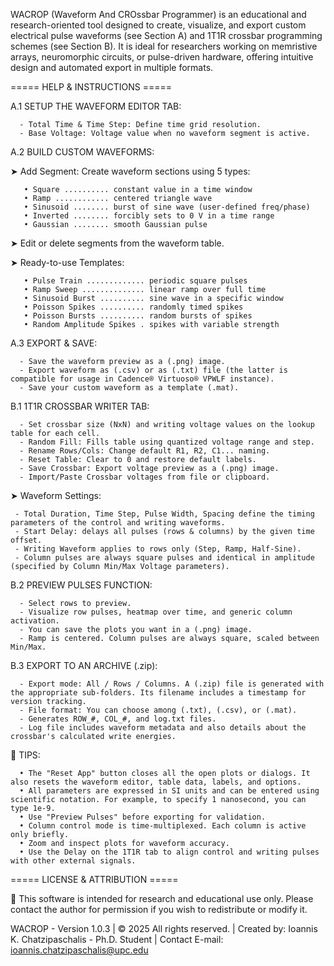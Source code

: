 WACROP (Waveform And CROssbar Programmer) is an educational and research-oriented tool designed to create, visualize, and export custom electrical pulse waveforms (see Section A) and 1T1R crossbar programming schemes (see Section B). It is ideal for researchers working on memristive arrays, neuromorphic circuits, or pulse-driven hardware, offering intuitive design and automated export in multiple formats.

===== HELP & INSTRUCTIONS =====

A.1 SETUP THE WAVEFORM EDITOR TAB:

      - Total Time & Time Step: Define time grid resolution.
      - Base Voltage: Voltage value when no waveform segment is active.

A.2 BUILD CUSTOM WAVEFORMS:

   ➤ Add Segment: Create waveform sections using 5 types:
   
       • Square .......... constant value in a time window
       • Ramp ............ centered triangle wave
       • Sinusoid ........ burst of sine wave (user-defined freq/phase)
       • Inverted ........ forcibly sets to 0 V in a time range
       • Gaussian ........ smooth Gaussian pulse

   ➤ Edit or delete segments from the waveform table.
   
   ➤ Ready-to-use Templates:
   
       • Pulse Train ............. periodic square pulses
       • Ramp Sweep .............. linear ramp over full time
       • Sinusoid Burst .......... sine wave in a specific window
       • Poisson Spikes .......... randomly timed spikes
       • Poisson Bursts .......... random bursts of spikes
       • Random Amplitude Spikes . spikes with variable strength

A.3 EXPORT & SAVE:

      - Save the waveform preview as a (.png) image.
      - Export waveform as (.csv) or as (.txt) file (the latter is compatible for usage in Cadence® Virtuoso® VPWLF instance).
      - Save your custom waveform as a template (.mat).

B.1 1T1R CROSSBAR WRITER TAB:

      - Set crossbar size (NxN) and writing voltage values on the lookup table for each cell.
      - Random Fill: Fills table using quantized voltage range and step.
      - Rename Rows/Cols: Change default R1, R2, C1... naming.
      - Reset Table: Clear to 0 and restore default labels.
      - Save Crossbar: Export voltage preview as a (.png) image.
      - Import/Paste Crossbar voltages from file or clipboard.

   ➤ Waveform Settings:
   
     - Total Duration, Time Step, Pulse Width, Spacing define the timing parameters of the control and writing waveforms.
     - Start Delay: delays all pulses (rows & columns) by the given time offset.
     - Writing Waveform applies to rows only (Step, Ramp, Half-Sine).
     - Column pulses are always square pulses and identical in amplitude (specified by Column Min/Max Voltage parameters).

B.2 PREVIEW PULSES FUNCTION:

      - Select rows to preview.
      - Visualize row pulses, heatmap over time, and generic column activation.
      - You can save the plots you want in a (.png) image.
      - Ramp is centered. Column pulses are always square, scaled between Min/Max.

B.3 EXPORT TO AN ARCHIVE (.zip):

      - Export mode: All / Rows / Columns. A (.zip) file is generated with the appropriate sub-folders. Its filename includes a timestamp for version tracking.
      - File format: You can choose among (.txt), (.csv), or (.mat).
      - Generates ROW_#, COL_#, and log.txt files.
      - Log file includes waveform metadata and also details about the crossbar's calculated write energies.

🧠 TIPS:

      • The "Reset App" button closes all the open plots or dialogs. It also resets the waveform editor, table data, labels, and options.
      • All parameters are expressed in SI units and can be entered using scientific notation. For example, to specify 1 nanosecond, you can type 1e-9.
      • Use "Preview Pulses" before exporting for validation.
      • Column control mode is time-multiplexed. Each column is active only briefly.
      • Zoom and inspect plots for waveform accuracy.
      • Use the Delay on the 1T1R tab to align control and writing pulses with other external signals.

===== LICENSE & ATTRIBUTION =====

📘 This software is intended for research and educational use only. Please contact the author for permission if you wish to redistribute or modify it.

WACROP - Version 1.0.3  |  © 2025  All rights reserved.  |  Created by: Ioannis K. Chatzipaschalis - Ph.D. Student  |  Contact E-mail: ioannis.chatzipaschalis@upc.edu
